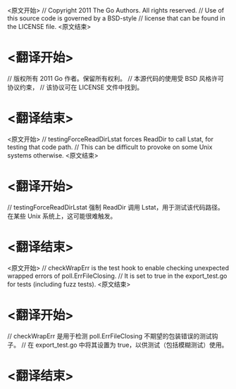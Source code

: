 
<原文开始>
// Copyright 2011 The Go Authors. All rights reserved.
// Use of this source code is governed by a BSD-style
// license that can be found in the LICENSE file.
<原文结束>

# <翻译开始>
// 版权所有 2011 Go 作者。保留所有权利。
// 本源代码的使用受 BSD 风格许可协议约束，
// 该协议可在 LICENSE 文件中找到。
# <翻译结束>


<原文开始>
// testingForceReadDirLstat forces ReadDir to call Lstat, for testing that code path.
// This can be difficult to provoke on some Unix systems otherwise.
<原文结束>

# <翻译开始>
// testingForceReadDirLstat 强制 ReadDir 调用 Lstat，用于测试该代码路径。在某些 Unix 系统上，这可能很难触发。
# <翻译结束>


<原文开始>
// checkWrapErr is the test hook to enable checking unexpected wrapped errors of poll.ErrFileClosing.
// It is set to true in the export_test.go for tests (including fuzz tests).
<原文结束>

# <翻译开始>
// checkWrapErr 是用于检测 poll.ErrFileClosing 不期望的包装错误的测试钩子。
// 在 export_test.go 中将其设置为 true，以供测试（包括模糊测试）使用。
# <翻译结束>

